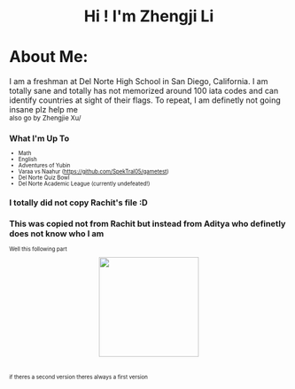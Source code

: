 <h1 align="center">Hi ! I'm Zhengji Li</h1>

#  About Me:
I am a freshman at Del Norte High School in San Diego, California. I am totally sane and totally has not memorized around 100 iata codes and can identify countries at sight of their flags. To repeat, I am definetly not going insane plz help me <br>
<small>also go by Zhengjie Xu/<small>

##  What I'm Up To

- Math
- English
- Adventures of Yubin
- Varaa vs Naahur (https://github.com/SpekTral05/gametest)
- Del Norte Quiz Bowl
- Del Norte Academic League (currently undefeated!)


## I totally did not copy Rachit's file :D

## This was copied not from Rachit but instead from Aditya who definetly does not know who I am
Well this following part

<p align="center">
  <a href="https://github.com/xinjiav2">
    <img height="180" src="https://githubreadmestats-rho.vercel.app/api/top-langs/?username=xinjiav2&layout=compact&theme=dracula" />
  </a>
</p>

<br>

if theres a second version theres always a first version

